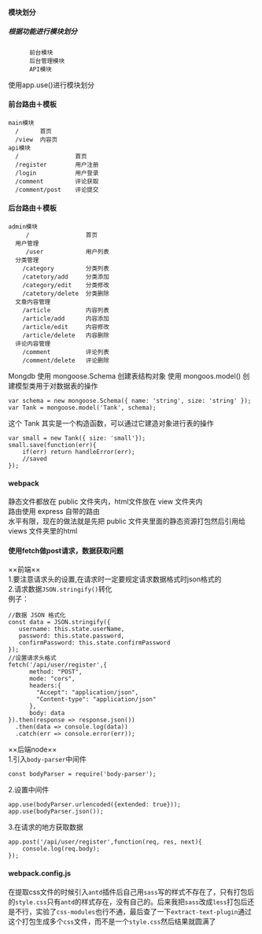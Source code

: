 
#### 模块划分
  ##### 根据功能进行模块划分
          前台模块
          后台管理模块
          API模块
  使用app.use()进行模块划分

#### 前台路由＋模板
```
main模块  
  /      首页  
  /view  内容页  
api模块
  /                首页
  /register        用户注册
  /login           用户登录
  /comment         评论获取
  /comment/post    评论提交
```
#### 后台路由＋模板
```
admin模块
     /                首页
  用户管理
     /user            用户列表
  分类管理
    /category         分类列表
    /catetory/add     分类添加
    /category/edit    分类修改
    /catetory/delete  分类删除
  文章内容管理
    /article          内容列表
    /article/add      内容添加
    /article/edit     内容修改
    /article/delete   内容删除
  评论内容管理
    /comment          评论列表
    /comment/delete   评论删除
```
Mongdb 使用 mongoose.Schema 创建表结构对象
使用 mongoos.model() 创建模型类用于对数据表的操作
```
var schema = new mongoose.Schema({ name: 'string', size: 'string' });
var Tank = mongoose.model('Tank', schema);
```
这个 Tank 其实是一个构造函数，可以通过它建造对象进行表的操作
```
var small = new Tank({ size: 'small'});
small.save(function(err){
    if(err) return handleError(err);
    //saved
});
```

#### webpack
静态文件都放在 public 文件夹内，html文件放在 view 文件夹内  
路由使用 express 自带的路由  
水平有限，现在的做法就是先把 public 文件夹里面的静态资源打包然后引用给 views 文件夹里的html  

#### 使用fetch做post请求，数据获取问题
××前端××  
1.要注意请求头的设置,在请求时一定要规定请求数据格式时json格式的  
2.请求数据`JSON.stringify()`转化    
例子：
```
//数据 JSON 格式化
const data = JSON.stringify({
   username: this.state.userName,
   password: this.state.password,
   confirmPassword: this.state.confirmPassword
});
//设置请求头格式
fetch('/api/user/register',{
      method: "POST",
      mode: "cors",
      headers:{
        "Accept": "application/json",
        "Content-type": "application/json"
      },
      body: data
}).then(response => response.json())
  .then(data => console.log(data))
  .catch(err => console.error(err));
```

××后端node××  
1.引入`body-parser`中间件  
```
const bodyParser = require('body-parser');
```
2.设置中间件
```
app.use(bodyParser.urlencoded({extended: true}));
app.use(bodyParser.json());
```
3.在请求的地方获取数据
```
app.post('/api/user/register',function(req, res, next){
    console.log(req.body);
});
```

#### webpack.config.js

在提取css文件的时候引入`antd`插件后自己用`sass`写的样式不存在了，只有打包后的`style.css`只有`antd`的样式存在，没有自己的。后来我把`sass`改成`less`打包后还是不行，实验了`css-modules`也行不通，最后查了一下`extract-text-plugin`通过这个打包生成多个`css`文件，而不是一个`style.css`然后结果就圆满了
